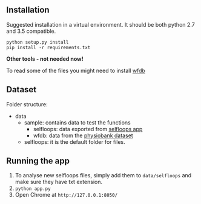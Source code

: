 
Installation
------------

Suggested installation in a virtual environment. It should be both python 2.7 and 3.5 compatible.

```
python setup.py install
pip install -r requirements.txt
```

**Other tools - not needed now!**

To read some of the files you might need to install [wfdb](https://www.physionet.org/physiotools/wfdb-darwin-quick-start.shtml)

Dataset
-------

Folder structure:

- data
    - sample: contains data to test the functions
        - selfloops: data exported from [selfloops app](https://www.selfloops.com/products/heart-rate-variability.html)
        - wfdb: data from the [physiobank dataset](https://www.physionet.org/physiobank/database/crisdb/e/)
    - selfloops: it is the default folder for files.


Running the app
---------------
1. To analyse new selfloops files, simply add them to `data/selfloops` and make sure they have txt extension.
2. `python app.py` 
3. Open Chrome at `http://127.0.0.1:8050/`





